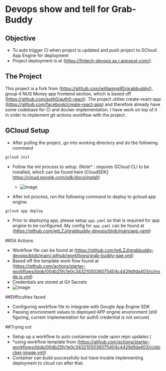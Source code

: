 # Devops show and tell for Grab-Buddy

## Objective
- To auto trigger CI when project is updated and push project to GCloud App Engine for deployment
- Project deployment is at (https://fintech-devops.as.r.appspot.com/).

## The Project

This project is a fork from (https://github.com/williamng95/grabbuddy/), group 4 NUS Money app frontend section, which is based off (https://github.com/auth0/auth0-react). The project utilise create-react-app (https://github.com/facebook/create-react-app) and therefore already have some codebase for CI and docker implementation. I have work on top of it in order to implement git actions workflow with the project.

## GCloud Setup
- After pulling the project, go into working directory and do the following command 

```bash
gcloud init
```
- Follow the init process to setup. (Note* : requires GCloud CLI to be installed, which can be found here [CloudSDK] https://cloud.google.com/sdk/docs/install)

  - ![image](https://user-images.githubusercontent.com/35041975/146368882-0b5cb958-e3e5-46c6-8bdd-a7efce2ff778.png)


- After init process, run the following command to deploy to gcloud app engine.

```bash
gcloud app deploy
```
- Prior to deploying app, please setup `app.yaml` as that is required for app engine to be configured. My config for `app.yaml` can be found at (https://github.com/jetLZJ/grabbuddy-devops/blob/main/app.yaml)

##Git Actions

 - Workflow file can be found at (https://github.com/jetLZJ/grabbuddy-devops/blob/main/.github/workflows/grab-buddy-gae.yml)
 - Based off the template work flow found at (https://github.com/actions/starter-workflows/blob/00db25fc1e0c3432105036075404c4429dfda403/ci/node.js.yml)
 - Credentials are stored at Git Secrets
  - ![image](https://user-images.githubusercontent.com/35041975/146370591-85664523-45e1-457b-835a-4e4f9b1f5865.png)

##Difficulties faced
 - Configuring workflow file to integrate with Google App Engine SDK
 - Passing environment values to deployed APP engine environment (still figuring, current implementation for auth0 credential is not secure)
 
 ##Trying out
 - Setup up a workflow to auto containerise code upon repo updates (
  - *using workflow template from (https://github.com/actions/starter-workflows/blob/00db25fc1e0c3432105036075404c4429dfda403/ci/docker-image.yml)
  - Container can build successfully but have trouble implementing deployment to cloud run after that.
